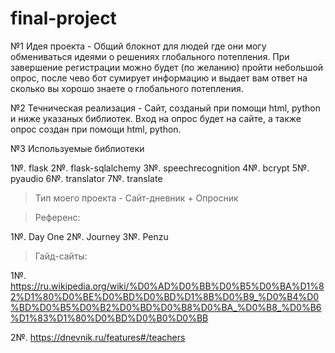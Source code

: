 # final-project


№1 Идея проекта - Общий блокнот для людей где они могу обмениваться идеями о решениях глобального потепления. При завершение регистрации можно будет (по желанию) пройти небольшой опрос, после чево бот сумирует информацию и выдает вам ответ на сколько вы хорошо знаете о  глобального потепления.

№2 Течническая реализация - Сайт, созданый при помощи html, python и ниже указаных библиотек. Вход на опрос будет на сайте, а также опрос создан при помощи html, python.


№3 Используемые библиотеки

1№. flask
2№. flask-sqlalchemy
3№. speechrecognition
4№. bcrypt
5№. pyaudio
6№. translator
7№. translate

>Тип моего проекта - Сайт-дневник + Опросник

>Референс:

1№. Day One
2№. Journey
3№. Penzu


>Гайд-сайты:

1№. https://ru.wikipedia.org/wiki/%D0%AD%D0%BB%D0%B5%D0%BA%D1%82%D1%80%D0%BE%D0%BD%D0%BD%D1%8B%D0%B9_%D0%B4%D0%BD%D0%B5%D0%B2%D0%BD%D0%B8%D0%BA_%D0%B8_%D0%B6%D1%83%D1%80%D0%BD%D0%B0%D0%BB

2№. https://dnevnik.ru/features#/teachers
